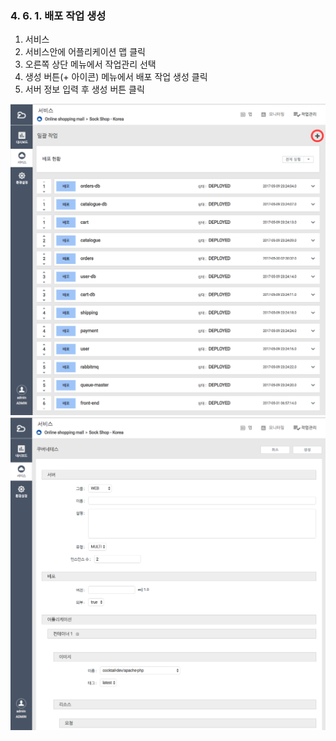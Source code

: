 ### 4. 6. 1. 배포 작업 생성

1. 서비스
2. 서비스안에 어플리케이션 맵 클릭
3. 오른쪽 상단 메뉴에서 작업관리 선택
4. 생성 버튼\(+ 아이콘\) 메뉴에서 배포 작업 생성 클릭
5. 서버 정보 입력 후 생성 버튼 클릭

![](/assets/job_create.png)![](/assets/job_create_detail.png)

